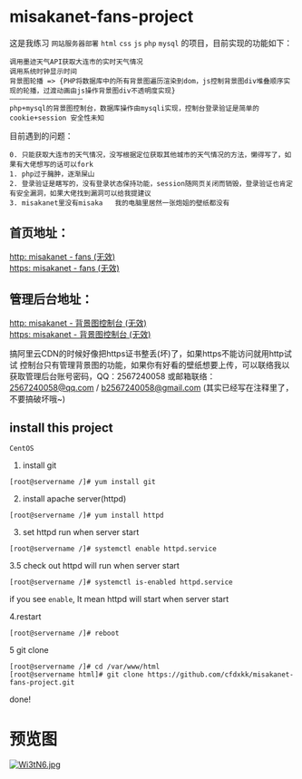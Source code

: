 # misakanet-fans-project
这是我练习 `网站服务器部署` `html` `css` `js` `php` `mysql` 的项目，目前实现的功能如下：
```
调用墨迹天气API获取大连市的实时天气情况
调用系统时钟显示时间
背景图轮播 => {PHP将数据库中的所有背景图遍历渲染到dom，js控制背景图div堆叠顺序实现的轮播，过渡动画由js操作背景图div不透明度实现}
——————————————————
php+mysql的背景图控制台，数据库操作由mysqli实现，控制台登录验证是简单的 cookie+session 安全性未知
```

目前遇到的问题：
```
0. 只能获取大连市的天气情况，没写根据定位获取其他城市的天气情况的方法，懒得写了，如果有大佬想写的话可以fork
1. php过于臃肿，逐渐屎山
2. 登录验证是瞎写的，没有登录状态保持功能，session随网页关闭而销毁，登录验证也肯定有安全漏洞，如果大佬找到漏洞可以给我提建议
3. misakanet里没有misaka   我的电脑里居然一张炮姐的壁纸都没有
```

## 首页地址：
[http: misakanet - fans (无效)](http://www.misakanet.fans/)  
[https: misakanet - fans (无效)](https://www.misakanet.fans/)
## 管理后台地址：
[http: misakanet - 背景图控制台 (无效)](http://www.misakanet.fans/bgImgConsolePad.php)  
[https: misakanet - 背景图控制台 (无效)](https://www.misakanet.fans/bgImgConsolePad.php)

搞阿里云CDN的时候好像把https证书整丢(坏)了，如果https不能访问就用http试试
控制台只有管理背景图的功能，如果你有好看的壁纸想要上传，可以联络我以获取管理后台账号密码，QQ：2567240058 或邮箱联络：2567240058@qq.com / b2567240058@gmail.com
(其实已经写在注释里了，不要搞破坏哦~)

## install this project

`CentOS`
1. install git
```
[root@servername /]# yum install git
```
2. install apache server(httpd)
```
[root@servername /]# yum install httpd
```
3. set httpd run when server start 
```
[root@servername /]# systemctl enable httpd.service
```
3.5 check out httpd will run when server start
```
[root@servername /]# systemctl is-enabled httpd.service

```
if you see `enable`, It mean httpd will start when server start

4.restart
```
[root@servername /]# reboot
```

5 git clone
```
[root@servername /]# cd /var/www/html
[root@servername html]# git clone https://github.com/cfdxkk/misakanet-fans-project.git
```

done!

# 预览图
[![Wi3tN6.jpg](https://z3.ax1x.com/2021/07/12/Wi3tN6.jpg)](https://imgtu.com/i/Wi3tN6)
